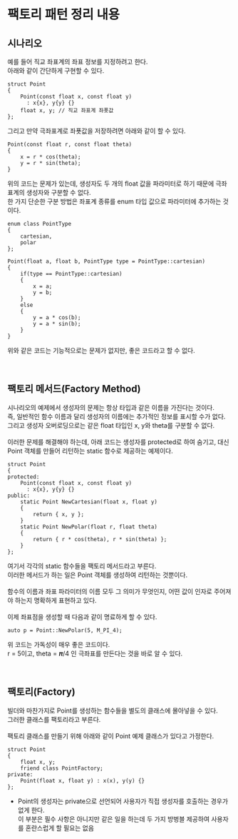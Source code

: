 # 팩토리 패턴 정리 내용

## 시나리오

예를 들어 직교 좌표계의 좌표 정보를 지정하려고 한다.
<br>
아래와 같이 간단하게 구현할 수 있다.

```
struct Point
{
    Point(const float x, const float y)
      : x{x}, y{y} {}
    float x, y; // 직교 좌표계 좌푯값
};
```
그리고 만약 극좌표계로 좌푯값을 저장하려면 아래와 같이 할 수 있다.

```
Point(const float r, const float theta)
{
    x = r * cos(theta);
    y = r * sin(theta);
}
```

위의 코드는 문제가 있는데, 생성자도 두 개의 float 값을 파라미터로 하기 때문에 극좌표계의 생성자와 구분할 수 없다.
<br>
한 가지 단순한 구분 방법은 좌표계 종류를 enum 타입 값으로 파라미터에 추가하는 것이다.

```
enum class PointType
{
    cartesian,
    polar
};

Point(float a, float b, PointType type = PointType::cartesian)
{
    if(type == PointType::cartesian)
    {
        x = a;
        y = b;
    }
    else
    {
        y = a * cos(b);
        y = a * sin(b);
    }
}
```

위와 같은 코드는 기능적으로는 문제가 없지만, 좋은 코드라고 할 수 없다.

<br>

## 팩토리 메서드(Factory Method)

시나리오의 예제에서 생성자의 문제는 항상 타입과 같은 이름을 가진다는 것이다.
<br>
즉, 일반적인 함수 이름과 달리 생성자의 이름에는 추가적인 정보를 표시할 수가 없다.
<br>
그리고 생성자 오버로딩으로는 같은 float 타입인 x, y와 theta를 구분할 수 없다.
<br>
<br>
이러한 문제를 해결해야 하는데, 아래 코드는 생성자를 protected로 하여 숨기고, 대신 Point 객체를 만들어 리턴하는 static 함수로 제공하는 예제이다.

```
struct Point
{
protected:
    Point(const float x, const float y)
      : x{x}, y{y} {}
public:
    static Point NewCartesian(float x, float y)
    {
        return { x, y };
    }
    static Point NewPolar(float r, float theta)
    {
        return { r * cos(theta), r * sin(theta) };
    }
};
```

여기서 각각의 static 함수들을 팩토리 메서드라고 부른다.
<br>
이러한 메서드가 하는 일은 Point 객체를 생성하여 리턴하는 것뿐이다.
<br>
<br>
함수의 이름과 좌표 파라미터의 이름 모두 그 의미가 무엇인지, 어떤 값이 인자로 주어져야 하는지 명확하게 표현하고 있다.
<br>
<br>
이제 좌표점을 생성할 때 다음과 같이 명료하게 할 수 있다.

```
auto p = Point::NewPolar(5, M_PI_4);
```

위 코드는 가독성이 매우 좋은 코드이다.
<br>
r = 5이고, theta = 𝝅/4 인 극좌표를 만든다는 것을 바로 알 수 있다.


<br>


## 팩토리(Factory)
빌더와 마찬가지로 Point를 생성하는 함수들을 별도의 클래스에 몰아넣을 수 있다.
<br>
그러한 클래스를 팩토리라고 부른다.
<br>
<br>
팩토리 클래스를 만들기 위해 아래와 같이 Point 예제 클래스가 있다고 가정한다.

```
struct Point
{
    float x, y;
    friend class PointFactory;
private:
    Point(float x, float y) : x(x), y(y) {}
};
```

- Point의 생성자는 private으로 선언되어 사용자가 직접 생성자를 호출하는 경우가 없게 한다.<br>이 부분은 필수 사항은 아니지만 같은 일을 하는데 두 가지 방벙블 제공하여 사용자를 혼란스럽게 할 필요는 없음













